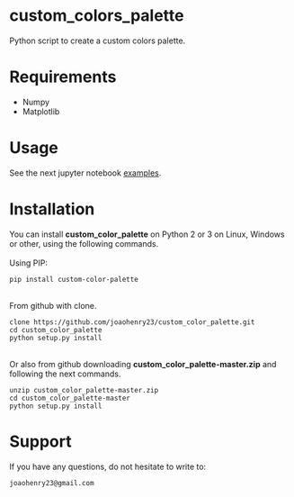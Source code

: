 # custom_colors_palette
Python script to create a custom colors palette.

# Requirements
- Numpy
- Matplotlib

# Usage
See the next jupyter notebook [examples](https://github.com/joaohenry23/custom_color_palette/blob/master/examples/examples.ipynb).


# Installation
You can install **custom_color_palette** on Python 2 or 3 on Linux, Windows or other, using the following commands.
\
\
Using PIP:
```
pip install custom-color-palette

```
\
From github with clone.
```
clone https://github.com/joaohenry23/custom_color_palette.git
cd custom_color_palette
python setup.py install

```
\
Or also from github downloading **custom_color_palette-master.zip** and following the next commands.
```
unzip custom_color_palette-master.zip
cd custom_color_palette-master
python setup.py install

```

# Support
If you have any questions, do not hesitate to write to:
```
joaohenry23@gmail.com

```

